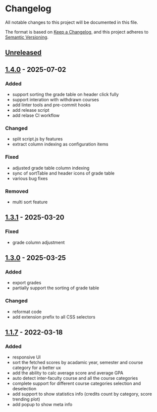 # Changelog

All notable changes to this project will be documented in this file.

The format is based on [Keep a Changelog](https://keepachangelog.com/en/1.0.0/),
and this project adheres to [Semantic Versioning](https://semver.org/spec/v2.0.0.html).

## [Unreleased]

## [1.4.0] - 2025-07-02

### Added
- support sorting the grade table on header click fully
- support interation with withdrawn courses
- add linter tools and pre-commit hooks
- add release script
- add relase CI workflow

### Changed
- split script.js by features
- extract column indexing as configuration items

### Fixed
- adjusted grade table column indexing
- sync of sortTable and header icons of grade table
- various bug fixes

### Removed
- multi sort feature

## [1.3.1] - 2025-03-20

### Fixed
- grade column adjustment

## [1.3.0] - 2025-03-25

### Added
- export grades
- partially support the sorting of grade table

### Changed
- reformat code
- add extension prefix to all CSS selectors

## [1.1.7] - 2022-03-18

### Added
- responsive UI
- sort the fetched scores by acadamic year, semester and course category for a better ux
- add the ability to calc average score and average GPA
- auto detect inter-faculty course and all the course categories
- complete support for different course categories selection and deselection
- add support to show statistics info (credits count by category, score trending plot)
- add popup to show meta info

[Unreleased]: https://github.com/whaliendev/WHU-GPA-helperX/compare/v1.4.0...HEAD
[1.4.0]: https://github.com/whaliendev/WHU-GPA-helperX/compare/v1.3.1...v1.4.0
[1.3.1]: https://github.com/whaliendev/WHU-GPA-helperX/compare/v1.3.0...v1.3.1
[1.3.0]: https://github.com/whaliendev/WHU-GPA-helperX/compare/v1.1.7...v1.3.0
[1.1.7]: https://github.com/whaliendev/WHU-GPA-helperX/releases/tag/v1.1.7
